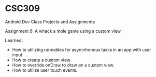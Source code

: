 # CSC309
Android Dev Class Projects and Assignments

Assignment 6: A whack a mole game using a custom view.

Learned: 

- How to utilizing runnables for asyncrhonous tasks in an app with user input.
- How to create a custom view.
- How to override onDraw to draw on a custom view.
- How to utilize user touch events.
